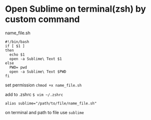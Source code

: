 # Open Sublime on terminal(zsh) by custom command

name_file.sh

    #!/bin/bash
    if [ $1 ]
    then
      echo $1
      open -a Sublime\ Text $1
    else
      PWD= pwd
      open -a Sublime\ Text $PWD
    fi

set permission `chmod +x name_file.sh`

add to .zshrc `$ vim ~/.zshrc`
   
    alias sublime="/path/to/file/name_file.sh"
    
on terminal and path to file use `sublime`
